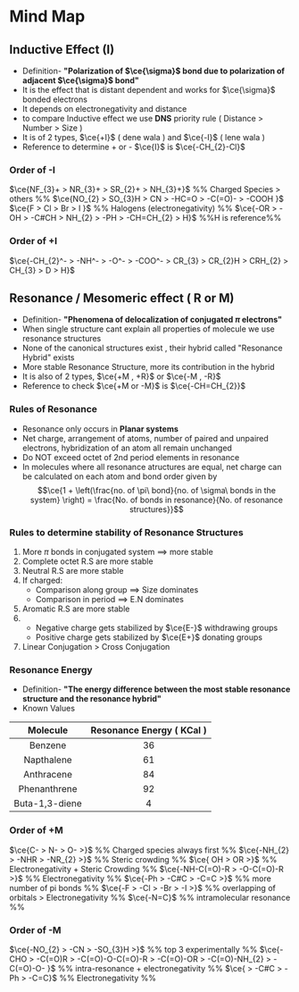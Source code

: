 # Mind Map

## Inductive Effect (I)

- Definition- **"Polarization of $\ce{\sigma}$ bond due to polarization of adjacent $\ce{\sigma}$ bond"**
- It is the effect that is distant dependent and works for $\ce{\sigma}$ bonded electrons
- It depends on electronegativity and distance
- to compare Inductive effect we use **DNS** priority rule ( Distance > Number > Size )
- It is of 2 types, $\ce{+I}$ ( dene wala ) and $\ce{-I}$ ( lene wala )
- Reference to determine + or - $\ce{I}$ is $\ce{-CH_{2}-Cl}$
### Order of -I

$\ce{NF_{3}+ > NR_{3}+ > SR_{2}+ > NH_{3}+}$ %% Charged Species > others %%
$\ce{NO_{2} > SO_{3}H > CN > -HC=O > -C(=O)-  > -COOH }$ 
$\ce{F > Cl > Br > I }$  %% Halogens (electronegativity) %%
$\ce{-OR > -OH > -C#CH > NH_{2} > -PH > -CH=CH_{2} > H}$ %%H is reference%%
### Order of +I

$\ce{-CH_{2}^- > -NH^- > -O^- > -COO^- > CR_{3} > CR_{2}H > CRH_{2} > CH_{3} > D > H}$

## Resonance / Mesomeric effect ( R or M)

- Definition- **"Phenomena of delocalization of conjugated $\pi$ electrons"**
- When single structure cant explain all properties of molecule we use resonance structures
- None of the canonical structures exist , their hybrid called "Resonance Hybrid" exists
- More stable Resonance Structure, more its contribution in the hybrid
- It is also of 2 types, $\ce{+M , +R}$ or $\ce{-M , -R}$
- Reference to check $\ce{+M or -M}$ is $\ce{-CH=CH_{2}}$
 
### Rules of Resonance

- Resonance only occurs in **Planar systems**
- Net charge, arrangement of atoms, number of paired and unpaired electrons, hybridization of an atom all remain unchanged
- Do NOT exceed octet of 2nd period elements in resonance
- In molecules where all resonance atructures are equal, net charge can be calculated on each atom and bond order given by 
$$\ce{1 + \left(\frac{no. of \pi\ bond}{no. of \sigma\ bonds in the system}  \right) = \frac{No. of bonds in resonance}{No. of resonance structures}}$$

### Rules to determine stability of Resonance Structures

1. More $\pi$ bonds in conjugated system $\implies$ more stable
2. Complete octet R.S are more stable
3. Neutral R.S are more stable
4. If charged:
   - Comparison along group $\implies$ Size dominates
   - Comparison in period $\implies$ E.N dominates
5. Aromatic R.S are more stable
6. 
   - Negative charge gets stabilized by $\ce{E-}$ withdrawing groups
   - Positive charge gets stabilized by $\ce{E+}$ donating groups
7. Linear Conjugation $>$ Cross Conjugation
### Resonance Energy

- Definition- **"The energy difference between the most stable resonance structure and the resonance hybrid"**
- Known Values

|    Molecule    | Resonance Energy ( KCal ) |
| :------------: | :-----------------------: |
|    Benzene     |            36             |
|   Napthalene   |            61             |
|   Anthracene   |            84             |
|  Phenanthrene  |            92             |
| Buta-1,3-diene |             4             |
### Order of +M

$\ce{C- > N- > O- >}$ %% Charged species always first %%
$\ce{-NH_{2} > -NHR > -NR_{2} >}$ %% Steric crowding %%
$\ce{ OH > OR >}$  %% Electronegativity + Steric Crowding %%
$\ce{-NH-C(=O)-R > -O-C(=O)-R >}$ %% Electronegativity %%
$\ce{-Ph > -C#C > -C=C >}$ %% more number of pi bonds %%
$\ce{-F > -Cl > -Br > -I >}$ %% overlapping of orbitals > Electronegativity %%
$\ce{-N=C}$ %% intramolecular resonance %%

### Order of -M

$\ce{-NO_{2} > -CN > -SO_{3}H >}$ %% top 3 experimentally %%
$\ce{-CHO > -C(=O)R > -C(=O)-O-C(=O)-R > -C(=O)-OR > -C(=O)-NH_{2} > -C(=O)-O- }$ %% intra-resonance + electronegativity %%
$\ce{ > -C#C > -Ph > -C=C}$ %% Electronegativity %%

